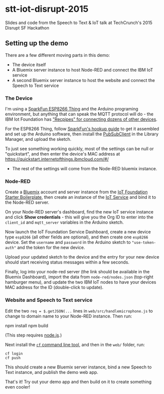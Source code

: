 # stt-iot-disrupt-2015
Slides and code from the Speech to Text & IoT talk at TechCrunch's 2015 Disrupt SF Hackathon

## Setting up the demo

There are a few different moving parts in this demo: 
* The device itself
* A Bluemix server instance to host Node-RED and connect the IBM IoT service
* A second Bluemix server instance to host the website and connect the Speech to Text service

### The Device

I'm using a [SparkFun ESP8266 Thing](https://www.sparkfun.com/products/13231) and the Arduino programing environment, 
but anything that can speak the MQTT protocol will do - the IBM Iot Foundation has 
["Recpipes" for connecting dozens of other devices](https://developer.ibm.com/recipes/).

For the ESP8266 Thing, follow [SparkFun's hookup guide](https://learn.sparkfun.com/tutorials/esp8266-thing-hookup-guide)
to get it assembled and set up the Arduino software, then install the [PubSubClient](http://knolleary.github.io/pubsubclient/) 
in the Library Manager, and upload the sketch.

To just see something working quickly, most of the settings can be null or "quickstart", and then enter the device's MAC address at https://quickstart.internetofthings.ibmcloud.com/#/
 - The rest of the settings will come from the Node-RED bluemix instance.

### Node-RED

Create a [Bluemix](https://bluemix.net/) account and server instance from the [IoT Foundation Starter Boilerplate](https://www.ng.bluemix.net/docs/?cm_mmc=developerWorks-_-dWdevcenter-_-remix-_-lp#starters/IoT/iot500.html#iot600),
then create an instance of the [IoT Service](https://www.ng.bluemix.net/docs/?cm_mmc=developerWorks-_-dWdevcenter-_-remix-_-lp#services/IoT/index.html#gettingstartedtemplate) and bind it to the Node-RED server.

On your Node-RED server's dashboard, find the new IoT service instance and click **Show credentials** - this will give you the Org ID to enter into the `client_id` and `mqtt_server` variables in the Arduino sketch.

Now launch the IoT Foundation Service Dashboard, create a new device type `esp8266` (all other fields are optional), and then create one `esp8266` device. 
Set the `username` and `password` in the Arduino sketch to `"use-token-auth"` and the token for the new device.

Upload your updated sketch to the device and the entry for your new device should start receiving status messages within a few seconds.

Finally, log into your node-red server (the link should be available in the Bluemix Dashboard), 
import the data from `node-red/nodes.json` (top-right hamburger menu), 
and update the two IBM IoT nodes to have your devices MAC address for the ID (double-click to update).

### Website and Speech to Text service

Edit the two `req = $.getJSON(...` lines in `web/src/handlemicrophone.js` to change to domain name to your Node-RED instance. 
Then run:

  npm install
  npm build
  
(This step requires [node.js](nodejs.org/).)

Next install the [`cf` command line tool](https://github.com/cloudfoundry/cli/releases), and then in the `web/` folder, run:

    cf login
    cf push
    
This should create a new Bluemix server instance, bind a new Speech to Text instance, and publish the demo web app. 

That's it! Try out your demo app and then build on it to create something even cooler!
